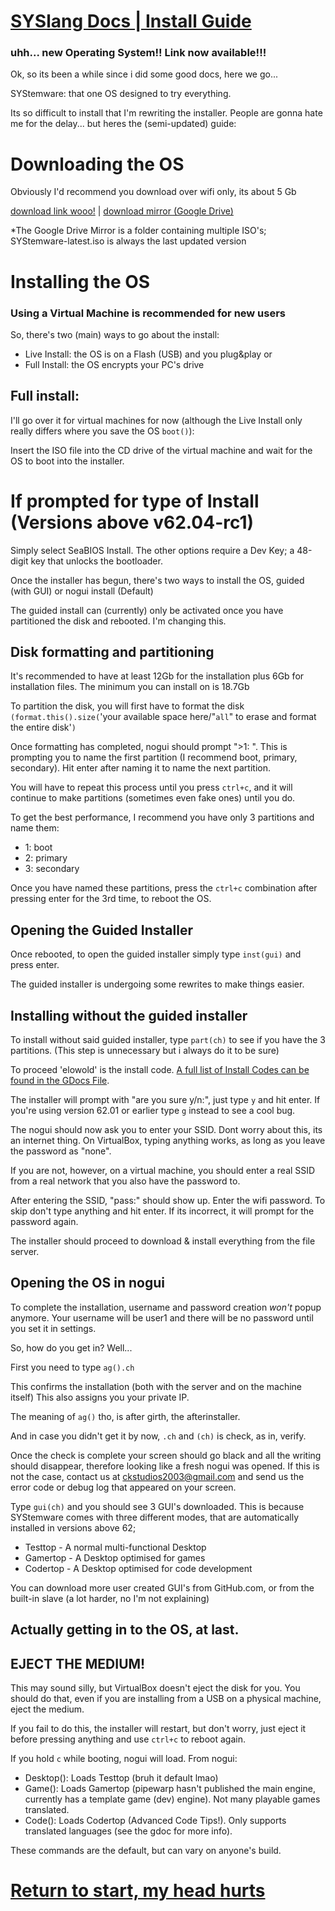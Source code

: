 # [SYSlang Docs | Install Guide](https://docs.pipewarp.co.uk/SYSlang)


### uhh... new Operating System!! Link now available!!!
Ok, so its been a while since i did some good docs, here we go...

SYStemware: that one OS designed to try everything.

Its so difficult to install that I'm rewriting the installer. People are gonna hate me for the delay... but heres the (semi-updated) guide:

# Downloading the OS
Obviously I'd recommend you download over wifi only, its about 5 Gb

[download link wooo!](http://systemware.ga/download-latest/) | [download mirror (Google Drive)](https://drive.google.com/drive/folders/1cTcVfbwneRS8MPR9nBEi1dHLd1_q-_G_?usp=sharing)

*The Google Drive Mirror is a folder containing multiple ISO's; SYStemware-latest.iso is always the last updated version

# Installing the OS
### Using a Virtual Machine is recommended for new users
So, there's two (main) ways to go about the install:

* Live Install: the OS is on a Flash (USB) and you plug&play
or
* Full Install: the OS encrypts your PC's drive

## Full install:
I'll go over it for virtual machines for now (although the Live Install only really differs where you save the OS `boot()`):

Insert the ISO file into the CD drive of the virtual machine and wait for the OS to boot into the installer.

# If prompted for type of Install (Versions above v62.04-rc1)
Simply select SeaBIOS Install. The other options require a Dev Key; a 48-digit key that unlocks the bootloader.

Once the installer has begun, there's two ways to install the OS, guided (with GUI) or nogui install (Default)

The guided install can (currently) only be activated once you have partitioned the disk and rebooted. I'm changing this.

## Disk formatting and partitioning
It's recommended to have at least 12Gb for the installation plus 6Gb for installation files. The minimum you can install on is 18.7Gb

To partition the disk, you will first have to format the disk `(format.this().size(`'your available space here/"`all`" to erase and format the entire disk'`)`

Once formatting has completed, nogui should prompt ">1: ". This is prompting you to name the first partition (I recommend boot, primary, secondary). Hit enter after naming it to name the next partition.

You will have to repeat this process until you press `ctrl+c`, and it will continue to make partitions (sometimes even fake ones) until you do.

To get the best performance, I recommend you have only 3 partitions and name them:

* 1: boot
* 2: primary
* 3: secondary

Once you have named these partitions, press the `ctrl+c` combination after pressing enter for the 3rd time, to reboot the OS.

## Opening the Guided Installer
Once rebooted, to open the guided installer simply type `inst(gui)` and press enter.

The guided installer is undergoing some rewrites to make things easier.

## Installing without the guided installer
To install without said guided installer, type `part(ch)` to see if you have the 3 partitions. (This step is unnecessary but i always do it to be sure)

To proceed 'elowold' is the install code. [A full list of Install Codes can be found in the GDocs File](https://docs.google.com/document/d/1pGIEeBDoBy7iL85BabAjHRIA6SznABof1AjNUcOL6xE/edit?usp=sharing).

The installer will prompt with "are you sure y/n:", just type `y` and hit enter. If you're using version 62.01 or earlier type `g` instead to see a cool bug.

The nogui should now ask you to enter your SSID. Dont worry about this, its an internet thing. On VirtualBox, typing anything works, as long as you leave the password as "none".

If you are not, however, on a virtual machine, you should enter a real SSID from a real network that you also have the password to.

After entering the SSID, "pass:" should show up. Enter the wifi password. To skip don't type anything and hit enter. If its incorrect, it will prompt for the password again.

The installer should proceed to download & install everything from the file server.

## Opening the OS in nogui
To complete the installation, username and password creation _won't_ popup anymore. Your username will be user1 and there will be no password until you set it in settings.

So, how do you get in? Well...

First you need to type `ag().ch`

This confirms the installation (both with the server and on the machine itself)
This also assigns you your private IP.

The meaning of `ag()` tho, is after girth, the afterinstaller.

And in case you didn't get it by now, `.ch` and `(ch)` is check, as in, verify.

Once the check is complete your screen should go black and all the writing should disappear, therefore looking like a fresh nogui was opened. If this is not the case, contact us at [ckstudios2003@gmail.com](mailto:ckstudios2003@gmail.com) and send us the error code or debug log that appeared on your screen.

Type `gui(ch)` and you should see 3 GUI's downloaded. This is because SYStemware comes with three different modes, that are automatically installed in versions above 62;
* Testtop - A normal multi-functional Desktop
* Gamertop - A Desktop optimised for games
* Codertop - A Desktop optimised for code development

You can download more user created GUI's from GitHub.com, or from the built-in slave (a lot harder, no I'm not explaining)

## Actually getting in to the OS, at last.
## EJECT THE MEDIUM!
This may sound silly, but VirtualBox doesn't eject the disk for you. You should do that, even if you are installing from a USB on a physical machine, eject the medium.

If you fail to do this, the installer will restart, but don't worry, just eject it before pressing anything and use `ctrl+c` to reboot again.

If you hold `c` while booting, nogui will load.
From nogui:

* Desktop():
Loads Testtop (bruh it default lmao)
* Game():
Loads Gamertop (pipewarp hasn't published the main engine, currently has a template game (dev) engine). Not many playable games translated.
* Code():
Loads Codertop (Advanced Code Tips!). Only supports translated languages (see the gdoc for more info).

These commands are the default, but can vary on anyone's build.

# [Return to start, my head hurts](https://docs.pipewarp.co.uk/SYSlang)
